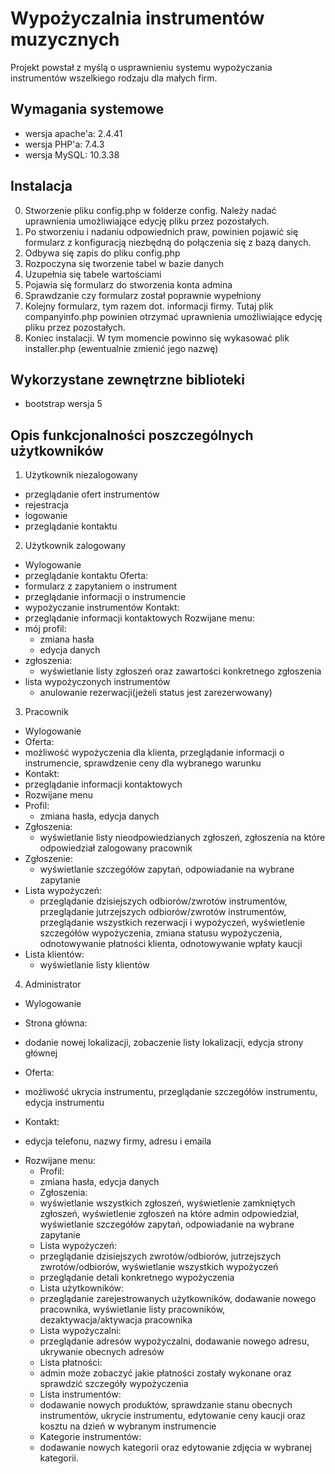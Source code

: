 # Wypożyczalnia instrumentów muzycznych
Projekt powstał z myślą o usprawnieniu systemu wypożyczania instrumentów wszelkiego rodzaju dla małych firm. 

## Wymagania systemowe
* wersja apache'a: 2.4.41
* wersja PHP'a: 7.4.3
* wersja MySQL: 10.3.38

## Instalacja
0. Stworzenie pliku config.php w folderze config. Należy nadać uprawnienia umożliwiające edycję pliku przez pozostałych.
1. Po stworzeniu i nadaniu odpowiednich praw, powinien pojawić się formularz z konfiguracją niezbędną do połączenia się z bazą danych.
2. Odbywa się zapis do pliku config.php
3. Rozpoczyna się tworzenie tabel w bazie danych
4. Uzupełnia się tabele wartościami
5. Pojawia się formularz do stworzenia konta admina
6. Sprawdzanie czy formularz został poprawnie wypełniony
7. Kolejny formularz, tym razem dot. informacji firmy. Tutaj plik companyinfo.php powinien otrzymać uprawnienia umożliwiające edycję pliku przez pozostałych.
8. Koniec instalacji. W tym momencie powinno się wykasować plik installer.php (ewentualnie zmienić jego nazwę) 

## Wykorzystane zewnętrzne biblioteki

* bootstrap wersja 5

## Opis funkcjonalności poszczególnych użytkowników
1. Użytkownik niezalogowany 
  - przeglądanie ofert instrumentów
  - rejestracja
  - logowanie
  - przeglądanie kontaktu

2. Użytkownik zalogowany 
  - Wylogowanie 
  - przeglądanie kontaktu
  Oferta:
  - formularz z zapytaniem o instrument 
  - przeglądanie informacji o instrumencie 
  - wypożyczanie instrumentów
Kontakt:
  - przeglądanie informacji kontaktowych
  Rozwijane menu:
 - mój profil: 
    - zmiana hasła
    - edycja danych
 - zgłoszenia: 
    - wyświetlanie listy zgłoszeń oraz zawartości konkretnego zgłoszenia
 - lista wypożyczonych instrumentów
    - anulowanie rezerwacji(jeżeli status jest zarezerwowany) 

3. Pracownik
  - Wylogowanie
  - Oferta:
  - możliwość wypożyczenia dla klienta, przeglądanie informacji o instrumencie, sprawdzenie ceny dla wybranego warunku
  - Kontakt:
  - przeglądanie informacji kontaktowych
  - Rozwijane menu
  - Profil:
      - zmiana hasła, edycja danych
  - Zgłoszenia: 
      - wyświetlanie listy nieodpowiedzianych zgłoszeń, zgłoszenia na które odpowiedział zalogowany pracownik
  - Zgłoszenie:
      - wyświetlanie szczegółów zapytań, odpowiadanie na wybrane zapytanie
  - Lista wypożyczeń: 
      - przeglądanie dzisiejszych odbiorów/zwrotów instrumentów, przeglądanie jutrzejszych odbiorów/zwrotów instrumentów, przeglądanie wszystkich rezerwacji i wypożyczeń, wyświetlenie szczegółów wypożyczenia,        zmiana statusu wypożyczenia, odnotowywanie płatności klienta, odnotowywanie wpłaty kaucji
  - Lista klientów:
      - wyświetlanie listy klientów

4. Administrator 
- Wylogowanie
* Strona główna:
- dodanie nowej lokalizacji, zobaczenie listy lokalizacji, edycja strony głównej 
* Oferta:
- możliwość ukrycia instrumentu, przeglądanie szczegółów instrumentu, edycja instrumentu
* Kontakt: 
- edycja telefonu, nazwy firmy, adresu i emaila
* Rozwijane menu:
  * Profil:
   - zmiana hasła, edycja danych
  * Zgłoszenia: 
  - wyświetlanie wszystkich zgłoszeń, wyświetlenie zamkniętych zgłoszeń, wyświetlenie zgłoszeń na które admin odpowiedział, wyświetlanie szczegółów zapytań, odpowiadanie na wybrane zapytanie
  * Lista wypożyczeń: 
  - przeglądanie dzisiejszych zwrotów/odbiorów, jutrzejszych zwrotów/odbiorów, wyświetlanie wszystkich wypożyczeń
  * przeglądanie detali konkretnego wypożyczenia
  * Lista użytkowników: 
  - przeglądanie zarejestrowanych użytkowników, dodawanie nowego pracownika, wyświetlanie listy pracowników, dezaktywacja/aktywacja pracownika
  * Lista wypożyczalni: 
  - przeglądanie adresów wypożyczalni, dodawanie nowego adresu, ukrywanie obecnych adresów
  * Lista płatności:
  - admin może zobaczyć jakie płatności zostały wykonane oraz sprawdzić szczegóły wypożyczenia
  - Lista instrumentów: 
  - dodawanie nowych produktów, sprawdzanie stanu obecnych instrumentów, ukrycie instrumentu, edytowanie ceny kaucji oraz kosztu na dzień w wybranym instrumencie
  * Kategorie instrumentów: 
   - dodawanie nowych kategorii oraz edytowanie zdjęcia w wybranej kategorii.


